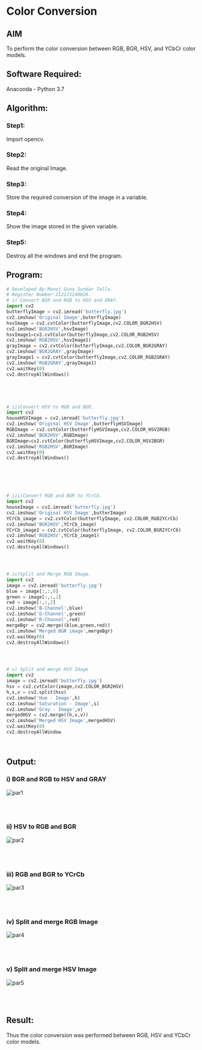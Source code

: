 # Color Conversion
## AIM
To perform the color conversion between RGB, BGR, HSV, and YCbCr color models.

## Software Required:
Anaconda - Python 3.7
## Algorithm:
### Step1:
Import opencv.
<br>

### Step2:
Read the original Image.
<br>

### Step3:
Store the required conversion of the image in a variable.
<br>

### Step4:
Show the image stored in the given variable.
<br>

### Step5:
Destroy all the windows and end the program.
<br>

## Program:
```python
# Developed By:Manoj Guna Sundar Tella.
# Register Number:212221240026.
# i) Convert BGR and RGB to HSV and GRAY.
import cv2
butterflyImage = cv2.imread('butterfly.jpg')
cv2.imshow('Original Image',buterflyImage)
hsvImage = cv2.cvtColor(butterflyImage,cv2.COLOR_BGR2HSV)
cv2.imshow('BGR2HSV',hsvImage)
hsvImage1=cv2.cvtColor(butterflyImage,cv2.COLOR_RGB2HSV)
cv2.imshow('RGB2HSV',hsvImage1)
grayImage = cv2.cvtColor(butterflyImage,cv2.COLOR_BGR2GRAY)
cv2.imshow('BGR2GRAY',grayImage)
grayImage1 = cv2.cvtColor(butterflyImage,cv2.COLOR_RGB2GRAY)
cv2.imshow('RGB2GRAY',grayImage1)
cv2.waitKey(0)
cv2.destroyAllWindows()





# ii)Convert HSV to RGB and BGR.
import cv2
houseHSVImage = cv2.imread('butterfly.jpg')
cv2.imshow('Original HSV Image',butterflyHSVImage)
RGBImage = cv2.cvtColor(butterflyHSVImage,cv2.COLOR_HSV2RGB)
cv2.imshow('BGR2HSV',RGBImage)
BGRImage=cv2.cvtColor(butterflyHSVImage,cv2.COLOR_HSV2BGR)
cv2.imshow('RGB2HSV',BGRImage)
cv2.waitKey(0)
cv2.destroyAllWindows()






# iii)Convert RGB and BGR to YCrCb.
import cv2
houseImage = cv2.imread('butterfly.jpg')
cv2.imshow('Original HSV Image',butterImage)
YCrCb_image = cv2.cvtColor(butterflyImage, cv2.COLOR_RGB2YCrCb)
cv2.imshow('BGR2HSV',YCrCb_image)
YCrCb_image1 = cv2.cvtColor(butterflyImage, cv2.COLOR_BGR2YCrCb)
cv2.imshow('RGB2HSV',YCrCb_image1)
cv2.waitKey(0)
cv2.destroyAllWindows()




# iv)Split and Merge RGB Image.
import cv2
image = cv2.imread('butterfly.jpg')
blue = image[:,:,0]
green = image[:,:,1]
red = image[:,:,2]
cv2.imshow('B-Channel',blue)
cv2.imshow('G-Channel',green)
cv2.imshow('R-Channel',red)
mergeBgr = cv2.merge((blue,green,red))
cv2.imshow('Merged BGR image',mergeBgr)
cv2.waitKey(0)
cv2.destroyAllWindows()




# v) Split and merge HSV Image
import cv2
image = cv2.imread('butterfly.jpg')
hsv = cv2.cvtColor(image,cv2.COLOR_BGR2HSV)
h,s,v = cv2.split(hsv)
cv2.imshow('Hue - Image',h)
cv2.imshow('Saturation - Image',s)
cv2.imshow('Gray - Image',v)
mergedHSV = cv2.merge((h,s,v))
cv2.imshow('Merged HSV Image',mergedHSV)
cv2.waitKey(0)
cv2.destroyAllWindow




```
## Output:
### i) BGR and RGB to HSV and GRAY
![par1](https://user-images.githubusercontent.com/94883876/162446310-0290f855-2c10-4c70-9fee-4047a956d073.png)

<br>
<br>

### ii) HSV to RGB and BGR
![par2](https://user-images.githubusercontent.com/94883876/162446357-587c9a8c-fdf6-48b8-81d3-317c2ffea2b0.png)

<br>
<br>

### iii) RGB and BGR to YCrCb
![par3](https://user-images.githubusercontent.com/94883876/162446410-d134f5ba-b9e2-4e84-8f52-f58b39944e3b.png)

<br>
<br>

### iv) Split and merge RGB Image
![par4](https://user-images.githubusercontent.com/94883876/162446444-b4a3de41-05f9-4564-adbc-4d80cc11ed55.png)

<br>
<br>

### v) Split and merge HSV Image
![par5](https://user-images.githubusercontent.com/94883876/162446477-93456ecd-1666-4c3d-aa41-9a0c6425ef49.png)

<br>
<br>


## Result:
Thus the color conversion was performed between RGB, HSV and YCbCr color models.
